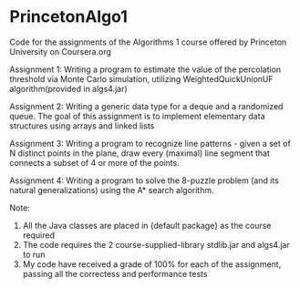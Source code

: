PrincetonAlgo1
==============

Code for the assignments of the Algorithms 1 course offered by Princeton University on Coursera.org


Assignment 1: 
Writing a program to estimate the value of the percolation threshold via Monte Carlo simulation, utilizing WeightedQuickUnionUF algorithm(provided in algs4.jar)
  
Assignment 2:
Writing a generic data type for a deque and a randomized queue. The goal of this assignment is to implement elementary data structures using arrays and linked lists
  
Assignment 3:
Writing a program to recognize line patterns - given a set of N distinct points in the plane, draw every (maximal) line segment that connects a subset of 4 or more of the points.

Assignment 4:
Writing a program to solve the 8-puzzle problem (and its natural generalizations) using the A* search algorithm.
  
  
Note:
1. All the Java classes are placed in {default package} as the course required
2. The code requires the 2 course-supplied-library stdlib.jar and algs4.jar to run
3. My code have received a grade of 100% for each of the assignment, passing all the correctess and performance tests
